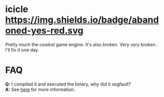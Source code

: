 # icicle https://img.shields.io/badge/abandoned-yes-red.svg

Pretty much the *coolest* game engine. It's also broken. Very *very* broken.  
I'll fix it one day.

# FAQ

**Q:** I compiled it and executed the binary, why did it segfault?  
**A:** See [here](https://www.opengl.org/) for more information.
